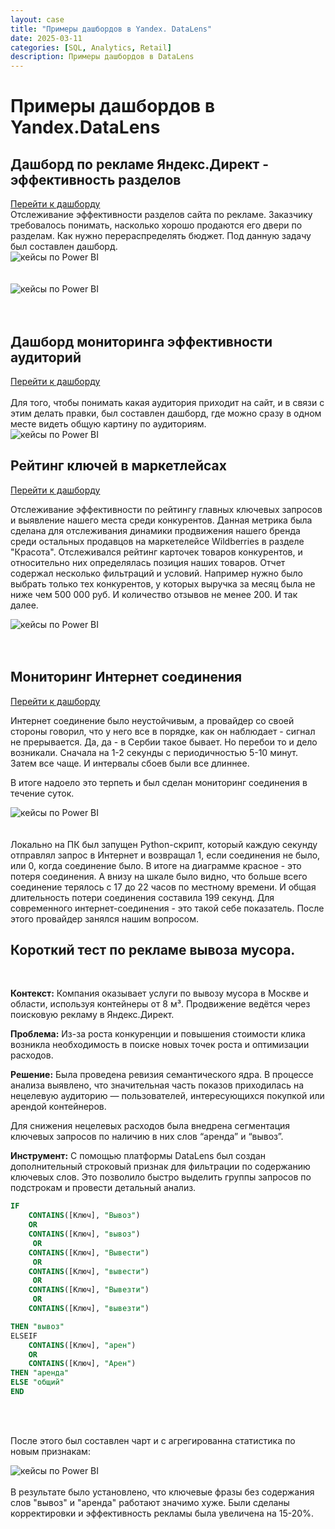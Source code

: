 ```yaml
---
layout: case
title: "Примеры дашбордов в Yandex. DataLens"
date: 2025-03-11
categories: [SQL, Analytics, Retail]
description: Примеры дашбордов в DataLens
---
```

# Примеры дашбордов в Yandex.DataLens

## Дашборд по рекламе Яндекс.Директ - эффективность разделов

<a href="https://datalens.yandex.cloud/aez9awcksj96x?state=d99f4d47530&_no_controls=1" target="_blank">
          Перейти к дашборду</a>
<br>
Отслеживание эффективности разделов сайта по рекламе. Заказчику требовалось понимать, насколько хорошо продаются его двери по разделам. Как нужно перераспределять бюджет. Под данную задачу был составлен дашборд. 

   <div class="case-image">
      <img src="{{ site.baseurl }}/assets/images/case9_1.png" alt="кейсы по Power BI" class="img-fluid">
    </div>
<br>
<br>
   <div class="case-image">
      <img src="{{ site.baseurl }}/assets/images/case9_2.png" alt="кейсы по Power BI" class="img-fluid">
    </div>
<br>
<br>


## Дашборд мониторинга эффективности аудиторий

<a href="https://datalens.yandex.cloud/aez9awcksj96x" target="_blank">
          Перейти к дашборду</a>
<br>
<br>
Для того, чтобы понимать какая аудитория приходит на сайт, и в связи с этим делать правки, был составлен дашборд, где можно сразу в одном месте видеть общую картину по аудиториям. 
   <div class="case-image">
      <img src="{{ site.baseurl }}/assets/images/case9_4.png" alt="кейсы по Power BI" class="img-fluid">
    </div>


## Рейтинг ключей в маркетлейсах

<a href="https://datalens.yandex.cloud/788k5tif5tngu?_no_controls=1" target="_blank">
          Перейти к дашборду</a>
<br>

Отслеживание эффективности по рейтингу главных ключевых запросов и выявление нашего места среди конкурентов. Данная метрика была сделана для отслеживания динамики продвижения нашего бренда среди остальных продавцов на маркетелейсе Wildberries в разделе "Красота". Отслеживался рейтинг карточек товаров конкурентов, и относительно них определялась позиция наших товаров. Отчет содержал несколько фильтраций и условий. Например нужно было выбрать только тех конкурентов, у которых выручка за месяц была не ниже чем 500 000 руб. И количество отзывов не менее 200. И так далее. 


   <div class="case-image">
      <img src="{{ site.baseurl }}/assets/images/case9_3.png" alt="кейсы по Power BI" class="img-fluid">
    </div>
<br>
<br>

## Мониторинг Интернет соединения
<a href="https://datalens.yandex.cloud/4mtbyn513gc2r" target="_blank">
          Перейти к дашборду</a>

Интернет соединение было неустойчивым, а провайдер со своей стороны говорил, что у него все в порядке, как он наблюдает - сигнал не прерывается. Да, да - в Сербии такое бывает. Но перебои то и дело возникали. Сначала на 1-2 секунды с периодичностью 5-10 минут. Затем все чаще. И интервалы сбоев были все длиннее. 

В итоге надоело это терпеть и был сделан мониторинг соединения в течение суток. 

   <div class="case-image">
      <img src="{{ site.baseurl }}/assets/images/case9_5.png" alt="кейсы по Power BI" class="img-fluid">
    </div>
<br>
<br>
Локально на ПК был запущен Python-скрипт, который каждую секунду отправлял запрос в Интернет и возвращал 1, если соединения не было, или 0, когда соединение было. В итоге на диаграмме красное - это потеря соединения. А внизу на шкале было видно, что больше всего соединение терялось с 17 до 22 часов по местному времени. И общая длительность потери соединения составила 199 секунд. Для современного интернет-соединения - это такой себе показатель. 
После этого провайдер занялся нашим вопросом. 


## Короткий тест по рекламе вывоза мусора.
<br>

**Контекст:**
Компания оказывает услуги по вывозу мусора в Москве и области, используя контейнеры от 8 м³. Продвижение ведётся через поисковую рекламу в Яндекс.Директ.

**Проблема:**
Из-за роста конкуренции и повышения стоимости клика возникла необходимость в поиске новых точек роста и оптимизации расходов.

**Решение:**
Была проведена ревизия семантического ядра. В процессе анализа выявлено, что значительная часть показов приходилась на нецелевую аудиторию — пользователей, интересующихся покупкой или арендой контейнеров.

Для снижения нецелевых расходов была внедрена сегментация ключевых запросов по наличию в них слов “аренда” и “вывоз”.

**Инструмент:**
С помощью платформы DataLens был создан дополнительный строковый признак для фильтрации по содержанию ключевых слов. Это позволило быстро выделить группы запросов по подстрокам и провести детальный анализ.

```SQL
IF
    CONTAINS([Ключ], "Вывоз")
    OR
    CONTAINS([Ключ], "вывоз")
     OR
    CONTAINS([Ключ], "Вывести")
     OR
    CONTAINS([Ключ], "вывести")
     OR
    CONTAINS([Ключ], "Вывезти")
     OR
    CONTAINS([Ключ], "вывезти")

THEN "вывоз"
ELSEIF
    CONTAINS([Ключ], "арен")
    OR
    CONTAINS([Ключ], "Арен")
THEN "аренда"
ELSE "общий"
END
```
<br>
<br>

После этого был составлен чарт и с агрегированна статистика по новым признакам:
   <div class="case-image">
      <img src="{{ site.baseurl }}/assets/images/case9_6.png" alt="кейсы по Power BI" class="img-fluid">
    </div>

<br>
В результате было установлено, что ключевые фразы без содержания слов "вывоз" и "аренда" работают значимо хуже. Были сделаны корректировки и эффективность рекламы была увеличена на 15-20%.

